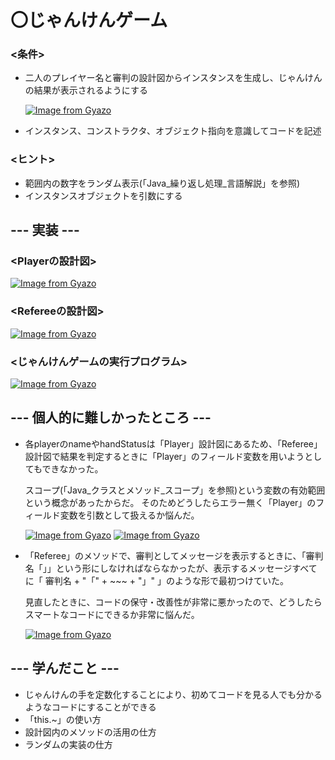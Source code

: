 # 〇じゃんけんゲーム
### <条件>
- 二人のプレイヤー名と審判の設計図からインスタンスを生成し、じゃんけんの結果が表示されるようにする
  
  [![Image from Gyazo](https://i.gyazo.com/0a0a5f3b19f8dc371258226f33ddc6e8.png)](https://gyazo.com/0a0a5f3b19f8dc371258226f33ddc6e8)
- インスタンス、コンストラクタ、オブジェクト指向を意識してコードを記述
### <ヒント>
- 範囲内の数字をランダム表示(「Java_繰り返し処理_言語解説」を参照)
- インスタンスオブジェクトを引数にする

## --- 実装 ---
### <Playerの設計図>
  [![Image from Gyazo](https://i.gyazo.com/434dccf65733cfc939b64faf0a80fa07.png)](https://gyazo.com/434dccf65733cfc939b64faf0a80fa07)
### <Refereeの設計図>
  [![Image from Gyazo](https://i.gyazo.com/e03c71687f07be0fbfd0ddb003e962a2.png)](https://gyazo.com/e03c71687f07be0fbfd0ddb003e962a2)
### <じゃんけんゲームの実行プログラム>
  [![Image from Gyazo](https://i.gyazo.com/f2fa4147a772f5c5b831b9a332650521.png)](https://gyazo.com/f2fa4147a772f5c5b831b9a332650521)

## --- 個人的に難しかったところ ---
- 各playerのnameやhandStatusは「Player」設計図にあるため、「Referee」設計図で結果を判定するときに「Player」のフィールド変数を用いようとしてもできなかった。

  スコープ(「Java_クラスとメソッド_スコープ」を参照)という変数の有効範囲という概念があったからだ。
  そのためどうしたらエラー無く「Player」のフィールド変数を引数として扱えるか悩んだ。
  
  [![Image from Gyazo](https://i.gyazo.com/8f9a67e0c3a237d6d7cbe54b922cadfb.png)](https://gyazo.com/8f9a67e0c3a237d6d7cbe54b922cadfb)
  [![Image from Gyazo](https://i.gyazo.com/4bb022a6cf7fc9f9d04d20f5ed3f359a.png)](https://gyazo.com/4bb022a6cf7fc9f9d04d20f5ed3f359a)
  
- 「Referee」のメソッドで、審判としてメッセージを表示するときに、「審判名「」」という形にしなければならなかったが、表示するメッセージすべてに「 審判名 + "「" + ~~~ + "」" 」のような形で最初つけていた。

  見直したときに、コードの保守・改善性が非常に悪かったので、どうしたらスマートなコードにできるか非常に悩んだ。

  [![Image from Gyazo](https://i.gyazo.com/8e4fd8e382fecc488b9badd445417343.png)](https://gyazo.com/8e4fd8e382fecc488b9badd445417343)

## --- 学んだこと ---
- じゃんけんの手を定数化することにより、初めてコードを見る人でも分かるようなコードにすることができる
- 「this.~」の使い方
- 設計図内のメソッドの活用の仕方
- ランダムの実装の仕方
